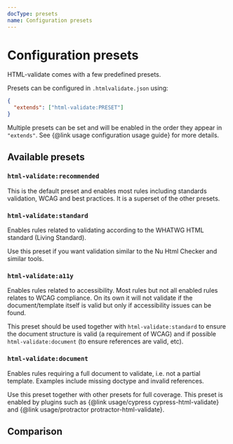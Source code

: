 ```yaml
---
docType: presets
name: Configuration presets
---
```


# Configuration presets

HTML-validate comes with a few predefined presets.

Presets can be configured in `.htmlvalidate.json` using:

```json
{
  "extends": ["html-validate:PRESET"]
}
```

Multiple presets can be set and will be enabled in the order they appear in `"extends"`.
See {@link usage configuration usage guide} for more details.

## Available presets

### `html-validate:recommended`

This is the default preset and enables most rules including standards validation, WCAG and best practices.
It is a superset of the other presets.

### `html-validate:standard`

Enables rules related to validating according to the WHATWG HTML standard (Living Standard).

Use this preset if you want validation similar to the Nu Html Checker and similar tools.

### `html-validate:a11y`

Enables rules related to accessibility.
Most rules but not all enabled rules relates to WCAG compliance.
On its own it will not validate if the document/template itself is valid but only if accessibility issues can be found.

This preset should be used together with `html-validate:standard` to ensure the document structure is valid (a requirement of WCAG) and if possible `html-validate:document` (to ensure references are valid, etc).

### `html-validate:document`

Enables rules requiring a full document to validate, i.e. not a partial template.
Examples include missing doctype and invalid references.

Use this preset together with other presets for full coverage.
This preset is enabled by plugins such as {@link usage/cypress cypress-html-validate} and {@link usage/protractor protractor-html-validate}.

## Comparison
